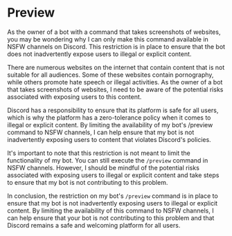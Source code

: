 # Preview
As the owner of a bot with a command that takes screenshots of websites, you may be wondering why I can only make this command available in NSFW channels on Discord. This restriction is in place to ensure that the bot does not inadvertently expose users to illegal or explicit content.

There are numerous websites on the internet that contain content that is not suitable for all audiences. Some of these websites contain pornography, while others promote hate speech or illegal activities. As the owner of a bot that takes screenshots of websites, I need to be aware of the potential risks associated with exposing users to this content.

Discord has a responsibility to ensure that its platform is safe for all users, which is why the platform has a zero-tolerance policy when it comes to illegal or explicit content. By limiting the availability of my bot's /preview command to NSFW channels, I can help ensure that my bot is not inadvertently exposing users to content that violates Discord's policies.

It's important to note that this restriction is not meant to limit the functionality of my bot. You can still execute the `/preview` command in NSFW channels. However, I should be mindful of the potential risks associated with exposing users to illegal or explicit content and take steps to ensure that my bot is not contributing to this problem.

In conclusion, the restriction on my bot's `/preview` command is in place to ensure that my bot is not inadvertently exposing users to illegal or explicit content. By limiting the availability of this command to NSFW channels, I can help ensure that your bot is not contributing to this problem and that Discord remains a safe and welcoming platform for all users.
